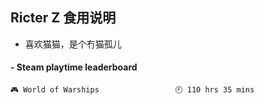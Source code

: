 ## Ricter Z 食用说明
- 喜欢猫猫，是个冇猫孤儿

<!-- steam-box start -->
#### - Steam playtime leaderboard
```text
🎮 World of Warships                 🕘 110 hrs 35 mins
```
<!-- Powered by https://github.com/YouEclipse/steam-box . -->
<!-- steam-box end -->
